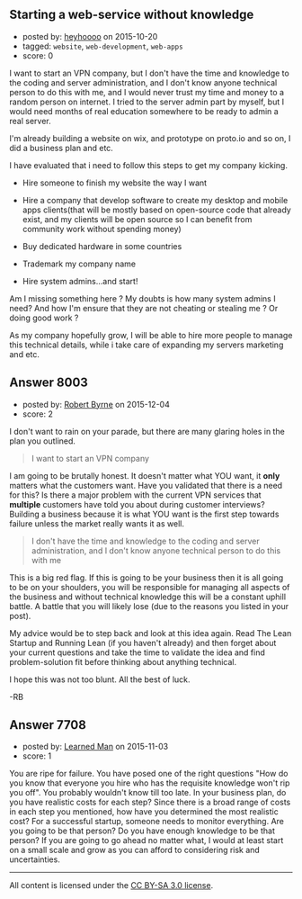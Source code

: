 ## Starting a web-service without knowledge

- posted by: [heyhoooo](https://stackexchange.com/users/7156167/heyhoooo) on 2015-10-20
- tagged: `website`, `web-development`, `web-apps`
- score: 0

<p>I want to start an VPN company, but I don't have the time and knowledge to the coding and server administration, and I don't know anyone technical person to do this with me, and I would never trust my time and money to a random person on internet. I tried to the server admin part by myself, but I would need months of real education somewhere to be ready to admin a real server.</p>

<p>I'm already building a website on wix, and prototype on proto.io and so on, I did a business plan and etc.</p>

<p>I have evaluated that i need to follow this steps to get my company kicking.</p>

<ul>
<li><p>Hire someone to finish my website the way I want</p></li>
<li><p>Hire a company that develop software to create my desktop and mobile apps clients(that will be mostly based on open-source code that already exist, and my clients will be open source so I can benefit from community work without spending money)</p></li>
<li><p>Buy dedicated hardware in some countries</p></li>
<li><p>Trademark my company name</p></li>
<li><p>Hire system admins...and start!</p></li>
</ul>

<p>Am I missing something here ? My doubts is how many system admins I need? And how I'm ensure that they are not cheating or stealing me ? Or doing good work ?</p>

<p>As my company hopefully grow, I will be able to hire more people to manage this technical details, while i take care of expanding my servers marketing and etc.</p>



## Answer 8003

- posted by: [Robert Byrne](https://stackexchange.com/users/5232876/robert-byrne) on 2015-12-04
- score: 2

<p>I don't want to rain on your parade, but there are many glaring holes in the plan you outlined.</p>

<blockquote>
  <p>I want to start an VPN company</p>
</blockquote>

<p>I am going to be brutally honest. It doesn't matter what YOU want, it <strong>only</strong> matters what the customers want. Have you validated that there is a need for this? Is there a major problem with the current VPN services that <strong>multiple</strong> customers have told you about during customer interviews? Building a business because it is what YOU want is the first step towards failure unless the market really wants it as well.</p>

<blockquote>
  <p>I don't have the time and knowledge to the coding and server
  administration, and I don't know anyone technical person to do this
  with me</p>
</blockquote>

<p>This is a big red flag. If this is going to be your business then it is all going to be on your shoulders, you will be responsible for managing all aspects of the business and without technical knowledge this will be a constant uphill battle. A battle that you will likely lose (due to the reasons you listed in your post).</p>

<p>My advice would be to step back and look at this idea again. Read The Lean Startup and Running Lean (if you haven't already) and then forget about your current questions and take the time to validate the idea and find problem-solution fit before thinking about anything technical.</p>

<p>I hope this was not too blunt. All the best of luck.</p>

<p>-RB</p>



## Answer 7708

- posted by: [Learned Man](https://stackexchange.com/users/7236940/learned-man) on 2015-11-03
- score: 1

<p>You are ripe for failure. You have posed one of the right questions "How do you know that everyone you hire who has the requisite knowledge won't rip you off". You probably wouldn't know till too late. In your business plan, do you have realistic costs for each step? Since there is a broad range of costs in each step you mentioned, how have you determined the most realistic cost? For a successful startup, someone needs to monitor everything. Are you going to be that person? Do you have enough knowledge to be that person? If you are going to go ahead no matter what, I would at least start on a small scale and grow as you can afford to considering risk and uncertainties.</p>




---

All content is licensed under the [CC BY-SA 3.0 license](https://creativecommons.org/licenses/by-sa/3.0/).

